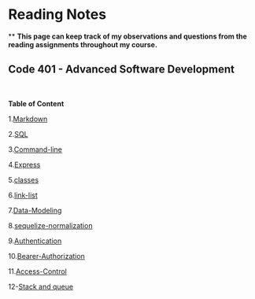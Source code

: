 # Reading Notes
**
**This page can keep track of my observations and questions from the reading assignments throughout my course.**<br>


## Code 401 - Advanced Software Development
<br>

**Table of Content**


1.[Markdown](./markdown.md)

2.[SQL](./sqlEX.md)

3.[Command-line](./commandline.md)

4.[Express](./express.md)

5.[classes](classes.md)

6.[link-list](./link-list.md)

7.[Data-Modeling](./dataModeling.md)

8.[sequelize-normalization](./sequelize-normalization.md)

9.[Authentication](./Authentication.md)

10.[Bearer-Authorization](./BearerAuthorization.md)

11.[Access-Control](./ACL.md)

12-[Stack and queue](./stack-queue.md)

